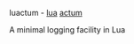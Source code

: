 luactum - [lua](http://www.lua.org/) [actum](http://www.latin-dictionary.net/definition/658/actum-acti)

A minimal logging facility in Lua